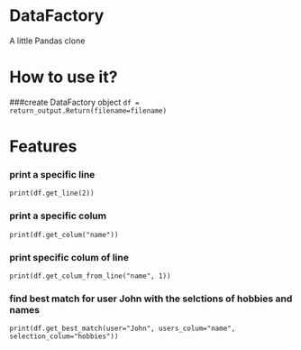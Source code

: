 # DataFactory
A little Pandas clone

# How to use it?
###create DataFactory object
<code>df = return_output.Return(filename=filename)</code>

# Features

### print a specific line
<code>print(df.get_line(2))</code>
### print a specific colum
<code>print(df.get_colum("name"))</code>
### print specific colum of line
<code>print(df.get_colum_from_line("name", 1))</code>
### find best match for user John with the selctions of hobbies and names
<code>print(df.get_best_match(user="John", users_colum="name", selection_colum="hobbies"))</code>